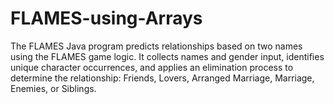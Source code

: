 # FLAMES-using-Arrays
The FLAMES Java program predicts relationships based on two names using the FLAMES game logic. It collects names and gender input, identifies unique character occurrences, and applies an elimination process to determine the relationship: Friends, Lovers, Arranged Marriage, Marriage, Enemies, or Siblings. 
